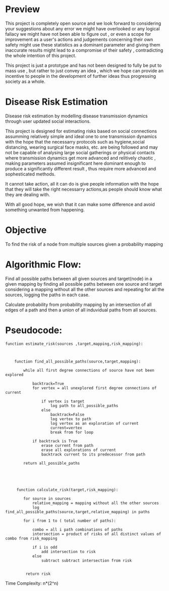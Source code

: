 # Preview

This project is completely open source and we look forward to considering your suggestions about any error we might have overlooked or any logical fallacy we might have not been able to figure out , or even a scope for improvement as a user's actions and judgements concerning their own safety might use these statistics as a dominant parameter and giving them inaccurate results might lead to a compromise of their safety , contradicting the whole intention of this project.

This project is just a prototype and has not been designed to fully  be put to mass use , but rather to just convey an idea , which we hope can provide an incentive to people in the development of further ideas thus progressing society as a whole.


# Disease Risk Estimation

Disease risk estimation by modelling disease transmission dynamics through user updated social interactions.

This project is designed for estimating risks based on social connections assumming relatively simple and ideal one to one transmission dynamics with the hope that the necessarry protocols such as hygiene,social distancing, wearing surgical face masks, etc. are being followed and may not be capable of analysing large social gatherings or physical contacts where transmission dynamics get more advanced and relitively chaotic , making parameters assumed insignificant here dominant enough to produce a significantly different result ,  thus require more advanced and sophesticated methods.

It cannot take action, all it can do is give people information with the hope that they will take the right necessarry actions,as people should know what they are dealing with.


With all good hope, we wish that it can make some difference and avoid something unwanted from happening.



# Objective

To find the risk of a node from multiple sources given a probability mapping
 



# Algorithmic Flow:


Find all possible paths between all given sources and target(node) in a given mapping by finding all possible paths between one source and target considering a mapping without all the other sources and repeating for all the sources, logging the paths in each case.

Calculate probability from probability mapping by an intersection of all edges of a path and then a union of all induvidual paths from all sources.



# Pseudocode:

    function estimate_risk(sources ,target,mapping,risk_mapping):
        
        
        
        function find_all_possible_paths(source,target,mapping):

            while all first degree connections of source have not been explored

                backtrack=True
                for vertex = all unexplored first degree connections of current
                    
                    if vertex is target
                        log path to all_possible_paths
                    else
                        backtrack=False
                        log vertex to path
                        log vertex as an exploration of current
                        current=vertex
                        break from for loop

                if backtrack is True
                    erase current from path
                    erase all explorations of current
                    backtrack current to its predecessor from path

            return all_possible_paths



         
         
         function calculate_risk(target,risk_mapping):
            
            for source in sources
                relative_mapping = mapping without all the other sources
                log find_all_possible_paths(source,target,relative_mapping) in paths

            for i from 1 to ( total number of paths):

                combo = all i path combinations of paths
                intersection = product of risks of all distinct values of combo from risk_mapping

                if i is odd
                    add intersection to risk
                else
                    subtract subtract intersection from risk


             return risk


Time Complexity: n*(2^n)








